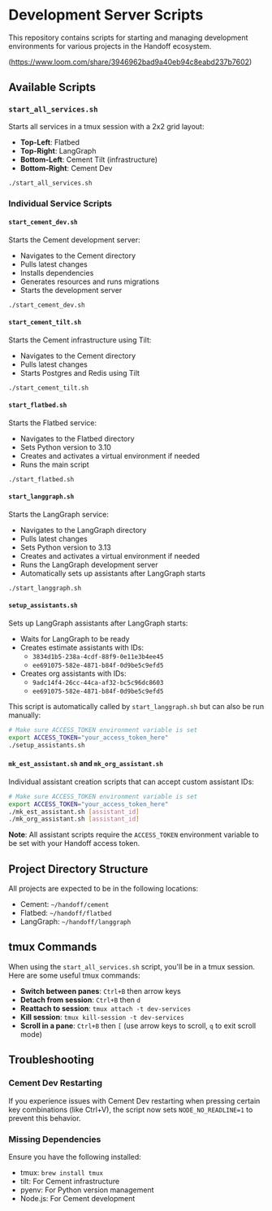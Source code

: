 # Development Server Scripts

This repository contains scripts for starting and managing development environments for various projects in the Handoff ecosystem.

(https://www.loom.com/share/3946962bad9a40eb94c8eabd237b7602)

## Available Scripts

### `start_all_services.sh`

Starts all services in a tmux session with a 2x2 grid layout:

- **Top-Left**: Flatbed
- **Top-Right**: LangGraph
- **Bottom-Left**: Cement Tilt (infrastructure)
- **Bottom-Right**: Cement Dev

```bash
./start_all_services.sh
```

### Individual Service Scripts

#### `start_cement_dev.sh`

Starts the Cement development server:

- Navigates to the Cement directory
- Pulls latest changes
- Installs dependencies
- Generates resources and runs migrations
- Starts the development server

```bash
./start_cement_dev.sh
```

#### `start_cement_tilt.sh`

Starts the Cement infrastructure using Tilt:

- Navigates to the Cement directory
- Pulls latest changes
- Starts Postgres and Redis using Tilt

```bash
./start_cement_tilt.sh
```

#### `start_flatbed.sh`

Starts the Flatbed service:

- Navigates to the Flatbed directory
- Sets Python version to 3.10
- Creates and activates a virtual environment if needed
- Runs the main script

```bash
./start_flatbed.sh
```

#### `start_langgraph.sh`

Starts the LangGraph service:

- Navigates to the LangGraph directory
- Pulls latest changes
- Sets Python version to 3.13
- Creates and activates a virtual environment if needed
- Runs the LangGraph development server
- Automatically sets up assistants after LangGraph starts

```bash
./start_langgraph.sh
```

#### `setup_assistants.sh`

Sets up LangGraph assistants after LangGraph starts:

- Waits for LangGraph to be ready
- Creates estimate assistants with IDs:
  - `3834d1b5-238a-4cdf-88f9-0e11e3b4ee45`
  - `ee691075-582e-4871-b84f-0d9be5c9efd5`
- Creates org assistants with IDs:
  - `9adc14f4-26cc-44ca-af32-bc5c96dc8603`
  - `ee691075-582e-4871-b84f-0d9be5c9efd5`

This script is automatically called by `start_langgraph.sh` but can also be run manually:

```bash
# Make sure ACCESS_TOKEN environment variable is set
export ACCESS_TOKEN="your_access_token_here"
./setup_assistants.sh
```

#### `mk_est_assistant.sh` and `mk_org_assistant.sh`

Individual assistant creation scripts that can accept custom assistant IDs:

```bash
# Make sure ACCESS_TOKEN environment variable is set
export ACCESS_TOKEN="your_access_token_here"
./mk_est_assistant.sh [assistant_id]
./mk_org_assistant.sh [assistant_id]
```

**Note**: All assistant scripts require the `ACCESS_TOKEN` environment variable to be set with your Handoff access token.

## Project Directory Structure

All projects are expected to be in the following locations:

- Cement: `~/handoff/cement`
- Flatbed: `~/handoff/flatbed`
- LangGraph: `~/handoff/langgraph`

## tmux Commands

When using the `start_all_services.sh` script, you'll be in a tmux session. Here are some useful tmux commands:

- **Switch between panes**: `Ctrl+B` then arrow keys
- **Detach from session**: `Ctrl+B` then `d`
- **Reattach to session**: `tmux attach -t dev-services`
- **Kill session**: `tmux kill-session -t dev-services`
- **Scroll in a pane**: `Ctrl+B` then `[` (use arrow keys to scroll, `q` to exit scroll mode)

## Troubleshooting

### Cement Dev Restarting

If you experience issues with Cement Dev restarting when pressing certain key combinations (like Ctrl+V), the script now sets `NODE_NO_READLINE=1` to prevent this behavior.

### Missing Dependencies

Ensure you have the following installed:

- tmux: `brew install tmux`
- tilt: For Cement infrastructure
- pyenv: For Python version management
- Node.js: For Cement development
